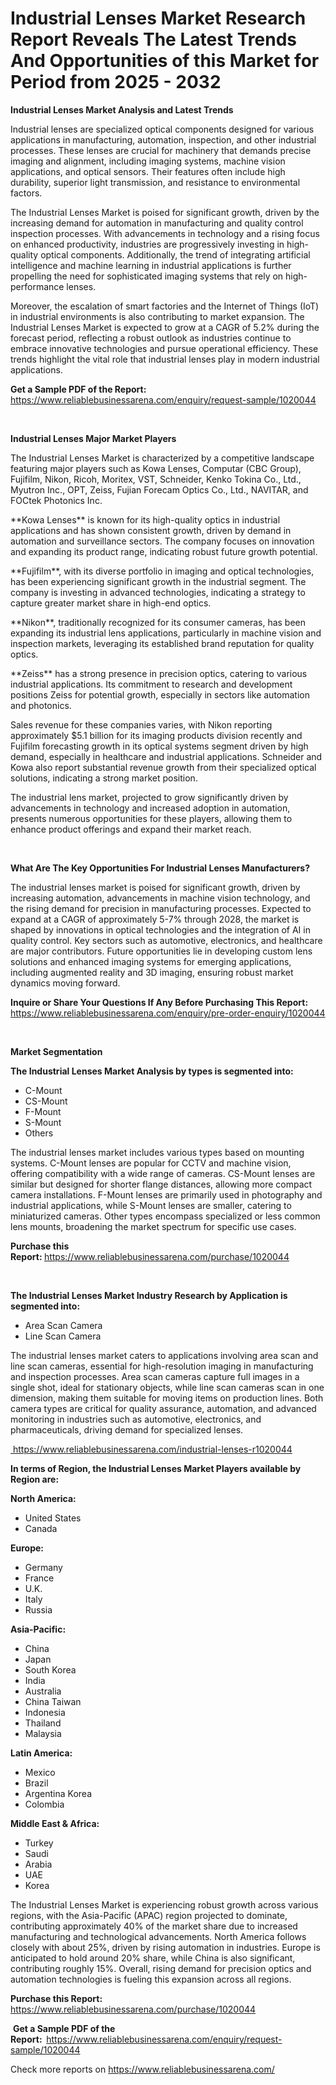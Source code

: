 <p><h1>Industrial Lenses Market Research Report Reveals The Latest Trends And Opportunities of this Market for Period from 2025 - 2032</h1></p><p><strong>Industrial Lenses Market Analysis and Latest Trends</strong></p>
<p><p>Industrial lenses are specialized optical components designed for various applications in manufacturing, automation, inspection, and other industrial processes. These lenses are crucial for machinery that demands precise imaging and alignment, including imaging systems, machine vision applications, and optical sensors. Their features often include high durability, superior light transmission, and resistance to environmental factors.</p><p>The Industrial Lenses Market is poised for significant growth, driven by the increasing demand for automation in manufacturing and quality control inspection processes. With advancements in technology and a rising focus on enhanced productivity, industries are progressively investing in high-quality optical components. Additionally, the trend of integrating artificial intelligence and machine learning in industrial applications is further propelling the need for sophisticated imaging systems that rely on high-performance lenses.</p><p>Moreover, the escalation of smart factories and the Internet of Things (IoT) in industrial environments is also contributing to market expansion. The Industrial Lenses Market is expected to grow at a CAGR of 5.2% during the forecast period, reflecting a robust outlook as industries continue to embrace innovative technologies and pursue operational efficiency. These trends highlight the vital role that industrial lenses play in modern industrial applications.</p></p>
<p><strong>Get a Sample PDF of the Report:&nbsp;</strong> <a href="https://www.reliablebusinessarena.com/enquiry/request-sample/1020044?utm_campaign=2928&utm_medium=2&utm_source=Github&utm_content=ia&utm_term=05042025&utm_id=industrial-lenses">https://www.reliablebusinessarena.com/enquiry/request-sample/1020044</a></p>
<p>&nbsp;</p>
<p><strong>Industrial Lenses Major Market Players</strong></p>
<p><p>The Industrial Lenses Market is characterized by a competitive landscape featuring major players such as Kowa Lenses, Computar (CBC Group), Fujifilm, Nikon, Ricoh, Moritex, VST, Schneider, Kenko Tokina Co., Ltd., Myutron Inc., OPT, Zeiss, Fujian Forecam Optics Co., Ltd., NAVITAR, and FOCtek Photonics Inc. </p><p>**Kowa Lenses** is known for its high-quality optics in industrial applications and has shown consistent growth, driven by demand in automation and surveillance sectors. The company focuses on innovation and expanding its product range, indicating robust future growth potential.</p><p>**Fujifilm**, with its diverse portfolio in imaging and optical technologies, has been experiencing significant growth in the industrial segment. The company is investing in advanced technologies, indicating a strategy to capture greater market share in high-end optics.</p><p>**Nikon**, traditionally recognized for its consumer cameras, has been expanding its industrial lens applications, particularly in machine vision and inspection markets, leveraging its established brand reputation for quality optics.</p><p>**Zeiss** has a strong presence in precision optics, catering to various industrial applications. Its commitment to research and development positions Zeiss for potential growth, especially in sectors like automation and photonics.</p><p>Sales revenue for these companies varies, with Nikon reporting approximately $5.1 billion for its imaging products division recently and Fujifilm forecasting growth in its optical systems segment driven by high demand, especially in healthcare and industrial applications. Schneider and Kowa also report substantial revenue growth from their specialized optical solutions, indicating a strong market position.</p><p>The industrial lens market, projected to grow significantly driven by advancements in technology and increased adoption in automation, presents numerous opportunities for these players, allowing them to enhance product offerings and expand their market reach.</p></p>
<p>&nbsp;</p>
<p><strong>What Are The Key Opportunities For Industrial Lenses Manufacturers?</strong></p>
<p><p>The industrial lenses market is poised for significant growth, driven by increasing automation, advancements in machine vision technology, and the rising demand for precision in manufacturing processes. Expected to expand at a CAGR of approximately 5-7% through 2028, the market is shaped by innovations in optical technologies and the integration of AI in quality control. Key sectors such as automotive, electronics, and healthcare are major contributors. Future opportunities lie in developing custom lens solutions and enhanced imaging systems for emerging applications, including augmented reality and 3D imaging, ensuring robust market dynamics moving forward.</p></p>
<p><strong>Inquire or Share Your Questions If Any Before Purchasing This Report:</strong> <a href="https://www.reliablebusinessarena.com/enquiry/pre-order-enquiry/1020044?utm_campaign=2928&utm_medium=2&utm_source=Github&utm_content=ia&utm_term=05042025&utm_id=industrial-lenses">https://www.reliablebusinessarena.com/enquiry/pre-order-enquiry/1020044</a></p>
<p>&nbsp;</p>
<p><strong>Market Segmentation</strong></p>
<p><strong>The Industrial Lenses Market Analysis by types is segmented into:</strong></p>
<p><ul><li>C-Mount</li><li>CS-Mount</li><li>F-Mount</li><li>S-Mount</li><li>Others</li></ul></p>
<p><p>The industrial lenses market includes various types based on mounting systems. C-Mount lenses are popular for CCTV and machine vision, offering compatibility with a wide range of cameras. CS-Mount lenses are similar but designed for shorter flange distances, allowing more compact camera installations. F-Mount lenses are primarily used in photography and industrial applications, while S-Mount lenses are smaller, catering to miniaturized cameras. Other types encompass specialized or less common lens mounts, broadening the market spectrum for specific use cases.</p></p>
<p><strong>Purchase this Report:&nbsp;</strong><a href="https://www.reliablebusinessarena.com/purchase/1020044?utm_campaign=2928&utm_medium=2&utm_source=Github&utm_content=ia&utm_term=05042025&utm_id=industrial-lenses">https://www.reliablebusinessarena.com/purchase/1020044</a></p>
<p>&nbsp;</p>
<p><strong>The Industrial Lenses Market Industry Research by Application is segmented into:</strong></p>
<p><ul><li>Area Scan Camera</li><li>Line Scan Camera</li></ul></p>
<p><p>The industrial lenses market caters to applications involving area scan and line scan cameras, essential for high-resolution imaging in manufacturing and inspection processes. Area scan cameras capture full images in a single shot, ideal for stationary objects, while line scan cameras scan in one dimension, making them suitable for moving items on production lines. Both camera types are critical for quality assurance, automation, and advanced monitoring in industries such as automotive, electronics, and pharmaceuticals, driving demand for specialized lenses.</p></p>
<p><a href="https://www.reliablebusinessarena.com/industrial-lenses-r1020044?utm_campaign=2928&utm_medium=2&utm_source=Github&utm_content=ia&utm_term=05042025&utm_id=industrial-lenses">&nbsp;https://www.reliablebusinessarena.com/industrial-lenses-r1020044</a></p>
<p><strong>In terms of Region, the Industrial Lenses Market Players available by Region are:</strong></p>
<p>
    <p> <strong> North America: </strong>
        <ul>
            <li>United States</li>
            <li>Canada</li>
        </ul>
        </p> 
    <p> <strong> Europe: </strong>
        <ul>
            <li>Germany</li>
            <li>France</li>
            <li>U.K.</li>
            <li>Italy</li>
            <li>Russia</li>
        </ul>
        </p> 
    <p> <strong> Asia-Pacific: </strong>
        <ul>
            <li>China</li>
            <li>Japan</li>
            <li>South Korea</li>
            <li>India</li>
            <li>Australia</li>
            <li>China Taiwan</li>
            <li>Indonesia</li>
            <li>Thailand</li>
            <li>Malaysia</li>
        </ul>
        </p> 
    <p> <strong> Latin America: </strong>
        <ul>
            <li>Mexico</li>
            <li>Brazil</li>
            <li>Argentina Korea</li>
            <li>Colombia</li>
        </ul>
        </p> 
    <p> <strong> Middle East & Africa: </strong>
        <ul>
            <li>Turkey</li>
            <li>Saudi</li>
            <li>Arabia</li>
            <li>UAE</li>
            <li>Korea</li>
        </ul>
    </p>
    </p>
<p><p>The Industrial Lenses Market is experiencing robust growth across various regions, with the Asia-Pacific (APAC) region projected to dominate, contributing approximately 40% of the market share due to increased manufacturing and technological advancements. North America follows closely with about 25%, driven by rising automation in industries. Europe is anticipated to hold around 20% share, while China is also significant, contributing roughly 15%. Overall, rising demand for precision optics and automation technologies is fueling this expansion across all regions.</p></p>
<p><strong>Purchase this Report: </strong><a href="https://www.reliablebusinessarena.com/purchase/1020044?utm_campaign=2928&utm_medium=2&utm_source=Github&utm_content=ia&utm_term=05042025&utm_id=industrial-lenses">https://www.reliablebusinessarena.com/purchase/1020044</a></p>
<p>&nbsp;<strong>Get a Sample PDF of the Report:&nbsp;&nbsp;</strong><a href="https://www.reliablebusinessarena.com/enquiry/request-sample/1020044?utm_campaign=2928&utm_medium=2&utm_source=Github&utm_content=ia&utm_term=05042025&utm_id=industrial-lenses">https://www.reliablebusinessarena.com/enquiry/request-sample/1020044</a></p>
<p><strong></strong></p>
<p>Check more reports on <a href="https://www.reliablebusinessarena.com/?utm_campaign=2928&utm_medium=2&utm_source=Github&utm_content=ia&utm_term=05042025&utm_id=industrial-lenses">https://www.reliablebusinessarena.com/</a></p>
